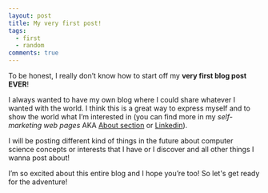 ```yaml
---
layout: post
title: My very first post!
tags:
  - first
  - random
comments: true
---
```


To be honest, I really don’t know how to start off my **very first blog post EVER**!

I always wanted to have my own blog where I could share whatever I wanted with the world. 
I think this is a great way to express myself and to show the world what I’m interested in 
(you can find more in my _self-marketing web pages_ AKA [About section](/about) or [Linkedin](https://www.linkedin.com/in/mohamed-said-benmousa-001710125/)). 
 
I will be posting different kind of things in the future about computer science concepts or interests 
that I have or I discover and all other things I wanna post about!

I’m so excited about this entire blog and I hope you’re too! So let's get ready for the adventure! 

 